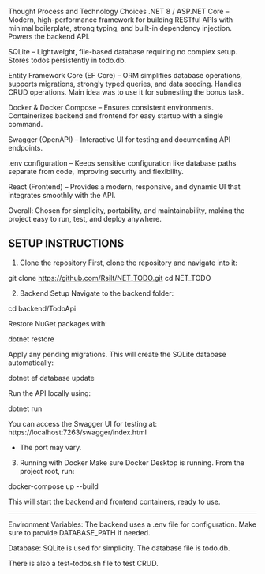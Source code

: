 Thought Process and Technology Choices
.NET 8 / ASP.NET Core – Modern, high-performance framework for building RESTful APIs with minimal boilerplate, strong typing, and built-in dependency injection. Powers the backend API.

SQLite – Lightweight, file-based database requiring no complex setup. Stores todos persistently in todo.db.

Entity Framework Core (EF Core) – ORM simplifies database operations, supports migrations, strongly typed queries, and data seeding. Handles CRUD operations. Main idea was to use it for subnesting the bonus task. 

Docker & Docker Compose – Ensures consistent environments. Containerizes backend and frontend for easy startup with a single command.

Swagger (OpenAPI) – Interactive UI for testing and documenting API endpoints.

.env configuration – Keeps sensitive configuration like database paths separate from code, improving security and flexibility.

React (Frontend) – Provides a modern, responsive, and dynamic UI that integrates smoothly with the API.

Overall: Chosen for simplicity, portability, and maintainability, making the project easy to run, test, and deploy anywhere.

## SETUP INSTRUCTIONS 
1. Clone the repository
First, clone the repository and navigate into it:

git clone https://github.com/Rsilt/NET_TODO.git
cd NET_TODO

2. Backend Setup
Navigate to the backend folder:

cd backend/TodoApi

Restore NuGet packages with:

dotnet restore

Apply any pending migrations. This will create the SQLite database automatically:

dotnet ef database update

Run the API locally using:

dotnet run

You can access the Swagger UI for testing at:
https://localhost:7263/swagger/index.html

* The port may vary.

3. Running with Docker
Make sure Docker Desktop is running. From the project root, run:

docker-compose up --build

This will start the backend and frontend containers, ready to use.


***
Environment Variables: The backend uses a .env file for configuration. Make sure to provide DATABASE_PATH if needed.

Database: SQLite is used for simplicity. The database file is todo.db.

There is also a test-todos.sh file to test CRUD. 
